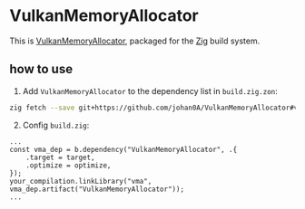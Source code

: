 # VulkanMemoryAllocator

This is [VulkanMemoryAllocator](https://gpuopen.com/vulkan-memory-allocator/),
packaged for the [Zig](https://ziglang.org/) build system.

## how to use

1. Add `VulkanMemoryAllocator` to the dependency list in `build.zig.zon`: 

```sh
zig fetch --save git+https://github.com/johan0A/VulkanMemoryAllocator#v3.2.1
```

2. Config `build.zig`:

```zig
...
const vma_dep = b.dependency("VulkanMemoryAllocator", .{
    .target = target,
    .optimize = optimize,
});
your_compilation.linkLibrary("vma", vma_dep.artifact("VulkanMemoryAllocator"));
...
```
